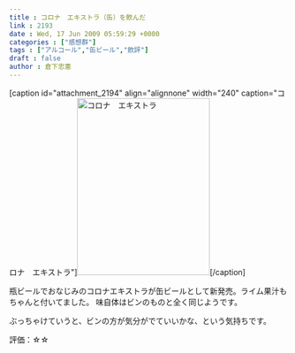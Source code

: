 ```yaml
---
title : コロナ　エキストラ（缶）を飲んだ
link : 2193
date : Wed, 17 Jun 2009 05:59:29 +0000
categories : ["感想群"]
tags : ["アルコール","缶ビール","飲評"]
draft : false
author : 倉下忠憲
---
```


[caption id="attachment_2194" align="alignnone" width="240" caption="コロナ　エキストラ"]<img src="https://rashita.net/blog/wp-content/uploads/2009/06/090616_18340001.jpg" alt="コロナ　エキストラ" title="コロナ　エキストラ" width="240" height="320" class="size-full wp-image-2194" />[/caption]

瓶ビールでおなじみのコロナエキストラが缶ビールとして新発売。ライム果汁もちゃんと付いてました。
味自体はビンのものと全く同じようです。

ぶっちゃけていうと、ビンの方が気分がでていいかな、という気持ちです。

評価：☆☆